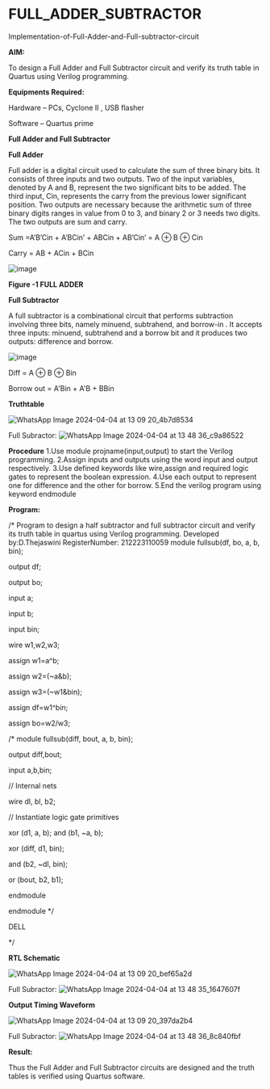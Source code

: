 # FULL_ADDER_SUBTRACTOR

Implementation-of-Full-Adder-and-Full-subtractor-circuit

**AIM:**

To design a Full Adder and Full Subtractor circuit and verify its truth table in Quartus using Verilog programming.

**Equipments Required:**

Hardware – PCs, Cyclone II , USB flasher

Software – Quartus prime

**Full Adder and Full Subtractor**

**Full Adder**

Full adder is a digital circuit used to calculate the sum of three binary bits. It consists of three inputs and two outputs. Two of the input variables, denoted by A and B, represent the two significant bits to be added. The third input, Cin, represents the carry from the previous lower significant position. Two outputs are necessary because the arithmetic sum of three binary digits ranges in value from 0 to 3, and binary 2 or 3 needs two digits. The two outputs are sum and carry.

Sum =A’B’Cin + A’BCin’ + ABCin + AB’Cin’ = A ⊕ B ⊕ Cin 

Carry = AB + ACin + BCin

![image](https://github.com/naavaneetha/FULL_ADDER_SUBTRACTOR/assets/154305477/0f30ba51-5ffb-4198-845f-18e054f675e7)

**Figure -1 FULL ADDER**

**Full Subtractor**

A full subtractor is a combinational circuit that performs subtraction involving three bits, namely minuend, subtrahend, and borrow-in . It accepts three inputs: minuend, subtrahend and a borrow bit and it produces two outputs: difference and borrow.

![image](https://github.com/naavaneetha/FULL_ADDER_SUBTRACTOR/assets/154305477/02b24f51-ab51-4304-9ad6-7b81ffc1ead5)

Diff = A ⊕ B ⊕ Bin 

Borrow out = A'Bin + A'B + BBin

**Truthtable**

![WhatsApp Image 2024-04-04 at 13 09 20_4b7d8534](https://github.com/thejaswinidhanaraj/FULL_ADDER_SUBTRACTOR/assets/148514511/2d60acd5-08e4-499c-a791-0cca6bc33d34)

Full Subractor:
![WhatsApp Image 2024-04-04 at 13 48 36_c9a86522](https://github.com/thejaswinidhanaraj/FULL_ADDER_SUBTRACTOR/assets/148514511/7b87d20a-770c-407c-a4c5-64551b5e6ec5)


**Procedure**
1.Use module projname(input,output) to start the Verilog programming.
2.Assign inputs and outputs using the word input and output respectively.
3.Use defined keywords like wire,assign and required logic gates to represent the boolean expression.
4.Use each output to represent one for difference and the other for borrow.
5.End the verilog program using keyword endmodule

**Program:**

/* Program to design a half subtractor and full subtractor circuit and verify its truth table in quartus using Verilog programming.
Developed by:D.Thejaswini
RegisterNumber: 212223110059
module fullsub(df, bo, a, b, bin);

output df;

output bo;

input a;

input b;

input bin;

wire w1,w2,w3;

assign w1=a^b;

assign w2=(~a&b);

assign w3=(~w1&bin);

assign df=w1^bin;

assign bo=w2/w3;

/* module fullsub(diff, bout, a, b, bin);

output diff,bout;

input a,b,bin;

// Internal nets

wire dl, bl, b2;

// Instantiate logic gate primitives

xor (d1, a, b);
and (b1, ~a, b);

xor (diff, d1, bin);

and (b2, ~dl, bin);

or (bout, b2, b1);

endmodule

endmodule */

DELL

*/

**RTL Schematic**

![WhatsApp Image 2024-04-04 at 13 09 20_bef65a2d](https://github.com/thejaswinidhanaraj/FULL_ADDER_SUBTRACTOR/assets/148514511/99a144bc-3fc9-43f3-903a-fe93885361d6)

Full Subractor:
![WhatsApp Image 2024-04-04 at 13 48 35_1647607f](https://github.com/thejaswinidhanaraj/FULL_ADDER_SUBTRACTOR/assets/148514511/04951de9-416b-4dfc-89b0-75b9e36c38e3)


**Output Timing Waveform**

![WhatsApp Image 2024-04-04 at 13 09 20_397da2b4](https://github.com/thejaswinidhanaraj/FULL_ADDER_SUBTRACTOR/assets/148514511/ed7a85df-d99f-4509-937c-ec355f0c2070)

Full Subractor:
![WhatsApp Image 2024-04-04 at 13 48 36_8c840fbf](https://github.com/thejaswinidhanaraj/FULL_ADDER_SUBTRACTOR/assets/148514511/56988f10-868a-4ab2-8c2a-3cda84a22320)

**Result:**

Thus the Full Adder and Full Subtractor circuits are designed and the truth tables is verified using Quartus software.



